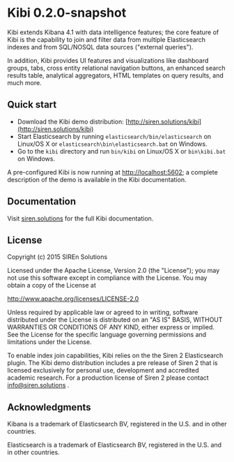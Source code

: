 # Kibi 0.2.0-snapshot

Kibi extends Kibana 4.1 with data intelligence features; the core feature of
Kibi is the capability to join and filter data from multiple Elasticsearch
indexes and from SQL/NOSQL data sources ("external queries").

In addition, Kibi provides UI features and visualizations like dashboard
groups, tabs, cross entity relational navigation buttons, an enhanced search
results table, analytical aggregators, HTML templates on query results, and
much more.

## Quick start

* Download the Kibi demo distribution: [http://siren.solutions/kibi](http://siren.solutions/kibi)
* Start Elasticsearch by running `elasticsearch/bin/elasticsearch` on Linux/OS X or `elasticsearch\bin\elasticsearch.bat` on Windows.
* Go to the `kibi` directory and run `bin/kibi` on Linux/OS X or `bin\kibi.bat` on Windows.

A pre-configured Kibi is now running at [http://localhost:5602](http://localhost:5602);
a complete description of the demo is available in the Kibi documentation.

## Documentation

Visit [siren.solutions](http://siren.solutions/kibi/docs) for the full Kibi
documentation.

## License

Copyright (c) 2015 SIREn Solutions

Licensed under the Apache License, Version 2.0 (the "License"); you may not use
this software except in compliance with the License. You may obtain a copy of
the License at

  http://www.apache.org/licenses/LICENSE-2.0

Unless required by applicable law or agreed to in writing, software distributed
under the License is distributed on an "AS IS" BASIS, WITHOUT WARRANTIES OR
CONDITIONS OF ANY KIND, either express or implied. See the License for the
specific language governing permissions and limitations under the License.

To enable index join capabilities, Kibi relies on the the Siren 2
Elasticsearch plugin. The Kibi demo distribution includes a pre release of
Siren 2 that is licensed exclusively for personal use, development and
accredited academic research. For a production license of Siren 2 please
contact info@siren.solutions .

## Acknowledgments

Kibana is a trademark of Elasticsearch BV, registered in the U.S. and in other
countries.

Elasticsearch is a trademark of Elasticsearch BV, registered in the U.S. and in
other countries.
